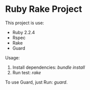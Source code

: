 Ruby Rake Project
=================

This project is use:

* Ruby 2.2.4
* Rspec
* Rake
* Guard

Usage:

1. Install dependencies: _bundle install_
2. Run test: _rake_

To use Guard, just Run: _guard_.

